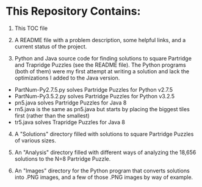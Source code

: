 # This Repository Contains:

1. This TOC file

2. A README file with a problem description, some helpful links, and a current status of the project.

3. Python and Java source code for finding solutions to square Partridge and Trapridge Puzzles (see the README file). The Python programs (both of them) were my first attempt at writing a solution and lack the optimizations I added to the Java version.  
 * PartNum-Py2.7.5.py solves Partridge Puzzles for Python v2.7.5
 * PartNum-Py3.5.2.py solves Partridge Puzzles for Python v3.2.5
 * pn5.java solves Partridge Puzzles for Java 8
 * rn5.java is the same as pn5.java but starts by placing the biggest tiles first (rather than the smallest)
 * tr5.java solves Trapridge Puzzles for Java 8

4. A "Solutions" directory filled with solutions to square Partridge Puzzles of various sizes.

5. An "Analysis" directory filled with different ways of analyzing the 18,656 solutions to the N=8 Partridge Puzzle. 

6. An "Images" directory for the Python program that converts solutions into .PNG images, and a few of those .PNG images by way of example.




